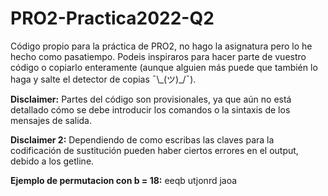 # PRO2-Practica2022-Q2
Código propio para la práctica de PRO2, no hago la asignatura pero lo he hecho como pasatiempo.
Podeis inspiraros para hacer parte de vuestro código o copiarlo enteramente (aunque alguien más puede que también lo haga y salte el detector de copias ¯\\\_(ツ)_/¯).

**Disclaimer:** Partes del código son provisionales, ya que aún no está detallado cómo se debe introducir los comandos o la sintaxis de los mensajes de salida.

**Disclaimer 2:** Dependiendo de como escribas las claves para la codificación de sustitución pueden haber ciertos errores en el output, debido a los getline.

**Ejemplo de permutacion con b = 18:** eeqb utjonrd  jaoa
